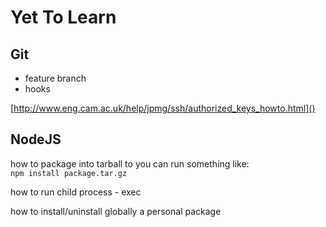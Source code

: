 Yet To Learn
============

## Git

- feature branch
- hooks

[http://www.eng.cam.ac.uk/help/jpmg/ssh/authorized_keys_howto.html]()




## NodeJS

how to package into tarball to you can run something like:  
`npm install package.tar.gz`

how to run child process - exec

how to install/uninstall globally a personal package
